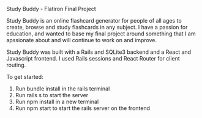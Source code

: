 Study Buddy - Flatiron Final Project

Study Buddy is an online flashcard generator for people of all ages to create, browse and study flashcards in any subject. I have a passion for education, and wanted to base my final project around something that I am apssionate about and will continue to work on and improve.

Study Buddy was built with a Rails and SQLite3 backend and a React and Javascript frontend. I used Rails sessions and React Router for client routing. 

To get started:
1. Run bundle install in the rails terminal
2. Run rails s to start the server
3. Run npm install in a new terminal
4. Run npm start to start the rails server on the frontend


